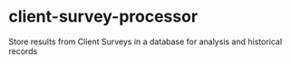 # client-survey-processor
Store results from Client Surveys in a database for analysis and historical records
